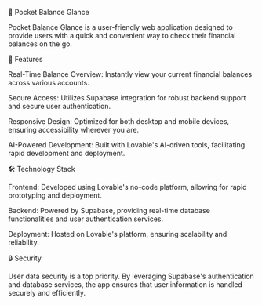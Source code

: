 📱 Pocket Balance Glance


Pocket Balance Glance is a user-friendly web application designed to provide users with a quick and convenient way to check their financial balances on the go. 


🚀 Features


Real-Time Balance Overview: Instantly view your current financial balances across various accounts.​

Secure Access: Utilizes Supabase integration for robust backend support and secure user authentication.​

Responsive Design: Optimized for both desktop and mobile devices, ensuring accessibility wherever you are.​

AI-Powered Development: Built with Lovable's AI-driven tools, facilitating rapid development and deployment.

🛠️ Technology Stack



Frontend: Developed using Lovable's no-code platform, allowing for rapid prototyping and deployment.​

Backend: Powered by Supabase, providing real-time database functionalities and user authentication services.​


Deployment: Hosted on Lovable's platform, ensuring scalability and reliability.​


🔒 Security


User data security is a top priority. By leveraging Supabase's authentication and database services, the app ensures that user information is handled securely and efficiently.​
